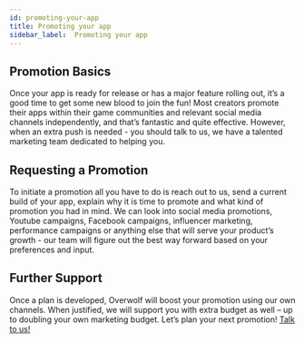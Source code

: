 ```yaml
---
id: promoting-your-app
title: Promoting your app
sidebar_label:  Promoting your app
---
```


## Promotion Basics

Once your app is ready for release or has a major feature rolling out, it’s a good time to get some new blood to join the fun!
Most creators promote their apps within their game communities and relevant social media channels independently, and that’s fantastic and quite effective. However, when an extra push is needed - you should talk to us, we have a talented marketing team dedicated to helping you.

## Requesting a Promotion

To initiate a promotion all you have to do is reach out to us, send a current build of your app, explain why it is time to promote and what kind of promotion you had in mind.
We can look into social media promotions, Youtube campaigns, Facebook campaigns, influencer marketing, performance campaigns or anything else that will serve your product’s growth - our team will figure out the best way forward based on your preferences and input.

## Further Support

Once a plan is developed, Overwolf will boost your promotion using our own channels.
When justified, we will support you with extra budget as well – up to doubling your own marketing budget.
Let’s plan your next promotion! [Talk to us!](../support/contact-us)
